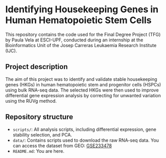 # Identifying Housekeeping Genes in Human Hematopoietic Stem Cells
This repository contains the code used for the Final Degree Project (TFG) by Paula Vela at ESCI-UPF, conducted during an internship at the Bioinformatics Unit of the Josep Carreras Leukaemia Research Institute (IJC).

## Project description
The aim of this project was to identify and validate stable housekeeping genes (HKGs) in human hematopoietic stem and progenitor cells (HSPCs) using bulk RNA-seq data. The selected HKGs were then used to improve differential gene expression analysis by correcting for unwanted variation using the RUVg method.

## Repository structure
- `scripts/`: All analysis scripts, including differential expression, gene stability selection, and PCA.
- `data/`:  Contains scripts used to download the raw RNA-seq data. You can access the dataset from GEO: [GSE233478](https://www.ncbi.nlm.nih.gov/geo/query/acc.cgi?acc=GSE233478)
- `README.md`: You are here.
